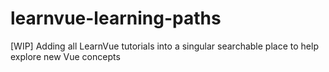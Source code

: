# learnvue-learning-paths
[WIP] Adding all LearnVue tutorials into a singular searchable place to help explore new Vue concepts
